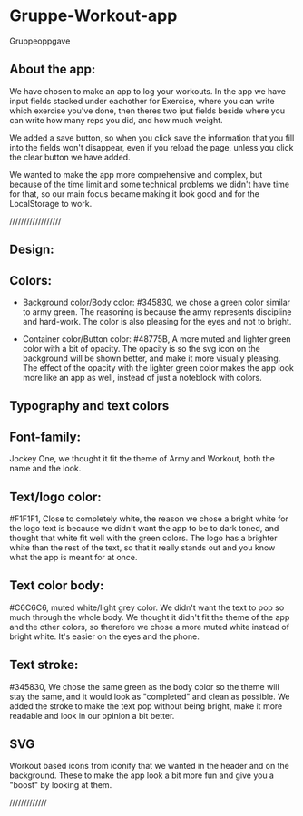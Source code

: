 # Gruppe-Workout-app

Gruppeoppgave

## About the app:

We have chosen to make an app to log your workouts.
In the app we have input fields stacked under eachother for Exercise, where you can write which exercise you've done, then theres two iput fields beside where you can write how many reps you did, and how much weight.

We added a save button, so when you click save the information that you fill into the fields won't disappear, even if you reload the page, unless you click the clear button we have added.

We wanted to make the app more comprehensive and complex, but because of the time limit and some technical problems
we didn't have time for that, so our main focus became making it look good and for the LocalStorage to work.

//////////////////

## Design:

## Colors:

- Background color/Body color: #345830, we chose a green color similar to army green.
  The reasoning is because the army represents discipline and hard-work. The color is also pleasing for the eyes and not to bright.

- Container color/Button color: #48775B, A more muted and lighter green color with a bit of opacity. The opacity is so the svg icon on the background will be shown better, and make it more visually pleasing. The effect of the opacity with the lighter green color makes the app look more like an app as well, instead of just a noteblock with colors.

## Typography and text colors

## Font-family:

Jockey One, we thought it fit the theme of Army and Workout, both the name and the look.

## Text/logo color:

#F1F1F1, Close to completely white, the reason we chose a bright white for the logo text is
because we didn't want the app to be to dark toned, and thought that white fit well with the green colors. The logo
has a brighter white than the rest of the text, so that it really stands out and you know what the app is meant for at once.

## Text color body:

#C6C6C6, muted white/light grey color. We didn't want the text to pop so much through the whole body. We thought it didn't fit the theme of the app and the other colors, so therefore we chose a more muted white instead of bright white. It's easier on the eyes and the phone.

## Text stroke:

#345830, We chose the same green as the body color so the theme will stay the same, and it would look as "completed" and clean as possible. We added the stroke to make the text pop without being bright, make it more readable and look in our opinion a bit better.

## SVG

Workout based icons from iconify that we wanted in the header and on the background. These to make the app look a bit more fun and give you a "boost" by looking at them.

/////////////
